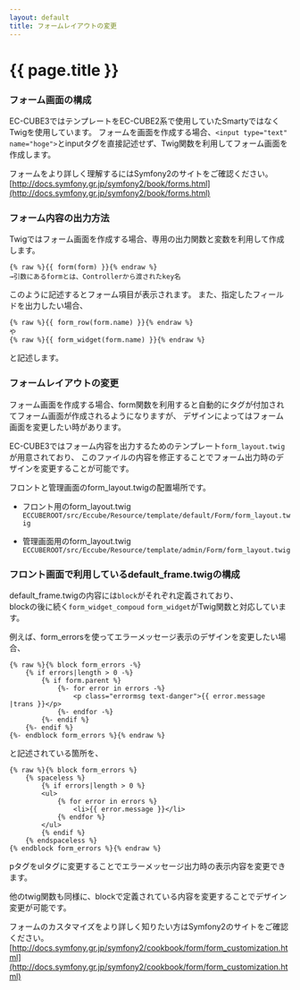 ```yaml
---
layout: default
title: フォームレイアウトの変更
---
```


# {{ page.title }}

### フォーム画面の構成
EC-CUBE3ではテンプレートをEC-CUBE2系で使用していたSmartyではなくTwigを使用しています。
フォームを画面を作成する場合、`<input type="text" name="hoge">`とinputタグを直接記述せず、Twig関数を利用してフォーム画面を作成します。

フォームをより詳しく理解するにはSymfony2のサイトをご確認ください。
[http://docs.symfony.gr.jp/symfony2/book/forms.html](http://docs.symfony.gr.jp/symfony2/book/forms.html)

### フォーム内容の出力方法
Twigではフォーム画面を作成する場合、専用の出力関数と変数を利用して作成します。

```twig
{% raw %}{{ form(form) }}{% endraw %}
→引数にあるformとは、Controllerから渡されたkey名
```
このように記述するとフォーム項目が表示されます。
また、指定したフィールドを出力したい場合、

```twig
{% raw %}{{ form_row(form.name) }}{% endraw %}
や
{% raw %}{{ form_widget(form.name) }}{% endraw %}
```
と記述します。

### フォームレイアウトの変更
フォーム画面を作成する場合、form関数を利用すると自動的にタグが付加されてフォーム画面が作成されるようになりますが、
デザインによってはフォーム画面を変更したい時があります。

EC-CUBE3ではフォーム内容を出力するためのテンプレート`form_layout.twig`が用意されており、
このファイルの内容を修正することでフォーム出力時のデザインを変更することが可能です。

フロントと管理画面のform_layout.twigの配置場所です。

- フロント用のform_layout.twig  
`ECCUBEROOT/src/Eccube/Resource/template/default/Form/form_layout.twig`

- 管理画面用のform_layout.twig  
`ECCUBEROOT/src/Eccube/Resource/template/admin/Form/form_layout.twig`

### フロント画面で利用しているdefault_frame.twigの構成

default_frame.twigの内容には`block`がそれぞれ定義されており、  
blockの後に続く`form_widget_compoud` `form_widget`がTwig関数と対応しています。

例えば、form_errorsを使ってエラーメッセージ表示のデザインを変更したい場合、

```twig
{% raw %}{% block form_errors -%}
    {% if errors|length > 0 -%}
        {% if form.parent %}
            {%- for error in errors -%}
                <p class="errormsg text-danger">{{ error.message |trans }}</p>
            {%- endfor -%}
        {%- endif %}
    {%- endif %}
{%- endblock form_errors %}{% endraw %}
```
と記述されている箇所を、

```twig
{% raw %}{% block form_errors %}
    {% spaceless %}
        {% if errors|length > 0 %}
        <ul>
            {% for error in errors %}
                <li>{{ error.message }}</li>
            {% endfor %}
        </ul>
        {% endif %}
    {% endspaceless %}
{% endblock form_errors %}{% endraw %}
```
pタグをulタグに変更することでエラーメッセージ出力時の表示内容を変更できます。

他のtwig関数も同様に、blockで定義されている内容を変更することでデザイン変更が可能です。

フォームのカスタマイズをより詳しく知りたい方はSymfony2のサイトをご確認ください。  
[http://docs.symfony.gr.jp/symfony2/cookbook/form/form_customization.html](http://docs.symfony.gr.jp/symfony2/cookbook/form/form_customization.html)

